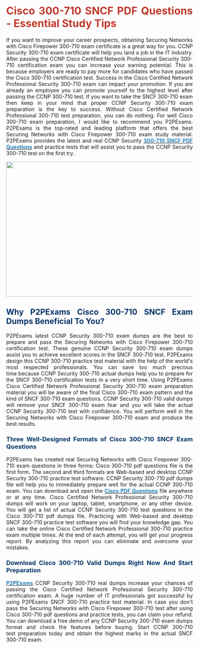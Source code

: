 <h1 style="text-align: justify;"><span style="color:#c0392b;"><strong>Cisco 300-710 SNCF PDF Questions - Essential Study Tips</strong></span></h1>

<p style="text-align: justify;">If you want to improve your career prospects, obtaining Securing Networks with Cisco Firepower 300-710 exam certificate is a great way&nbsp;for you. CCNP Security 300-710 exam certificate will help you land a job in the IT industry. After passing the CCNP Cisco Certified Network Professional Security 300-710 certification exam you can increase your earning potential. This is because employers are ready to pay more for candidates who have passed the Cisco 300-710 certification test. Success in the Cisco Certified Network Professional Security 300-710 exam can impact your promotion. If you are already an employee you can promote yourself to the highest level after passing the CCNP 300-710 test. If you want to take the SNCF 300-710 exam then keep in your&nbsp;mind that proper&nbsp;CCNP Security 300-710 exam preparation is the key to success. Without Cisco Certified Network Professional 300-710 test preparation, you can do nothing. For well Cisco 300-710 exam preparation, I would like to recommend you P2PExams. P2PExams is the top-rated and leading platform that offers the best Securing Networks with Cisco Firepower 300-710 exam study material. P2PExams provides the latest and real CCNP Security <strong><a href="https://www.p2pexams.com/cisco/pdf/300-710"><span style="color:#2980b9;">300-710 SNCF PDF Questions</span></a></strong> and practice tests that will assist you to pass the CCNP Security 300-710 test on the first try.</p>

<p style="text-align: center;"><img alt="" src="https://i.ibb.co/8Brgcgm/6158830.jpg" style="width: 640px; height: 365px;" /></p>

<h2 style="text-align: justify;"><span style="color:#003366;"><strong>Why P2PExams Cisco 300-710 SNCF Exam Dumps Beneficial To You?</strong></span></h2>

<p style="text-align: justify;">P2PExams latest CCNP Security 300-710 exam dumps are the best to prepare and pass the&nbsp;Securing Networks with Cisco Firepower 300-710 certification test.&nbsp;These genuine CCNP Security 300-710 exam dumps assist you to achieve excellent scores in the&nbsp;SNCF 300-710 test. P2PExams design this CCNP 300-710 practice test material with the help of the world&#39;s most respected professionals. You can save too much precious time&nbsp;because CCNP Security 300-710 actual dumps help you to prepare for the SNCF 300-710 certification tests in a very short time. Using P2PExams Cisco Certified Network Professional Security 300-710 exam preparation material you will be aware&nbsp;of the final Cisco 300-710 exam pattern&nbsp;and the kind of SNCF 300-710 exam questions.&nbsp;CCNP Security 300-710 valid dumps will remove your SNCF 300-710 exam fear and you will take the actual CCNP Security 300-710 test with confidence. You will perform well in the Securing Networks with Cisco Firepower 300-710 exam and produce the best results.</p>

<h3 style="text-align: justify;"><span style="color:#003366;"><strong>Three Well-Designed Formats of Cisco 300-710 SNCF Exam Questions</strong></span></h3>

<p style="text-align: justify;">P2PExams has created&nbsp;real Securing Networks with Cisco Firepower 300-710 exam questions in three forms:&nbsp;Cisco 300-710 pdf questions file is the first form. The second and third formats are&nbsp;Web-based and desktop CCNP Security 300-710 practice test software. CCNP Security 300-710 pdf dumps file will help you to immediately prepare well for the actual CCNP 300-710 exam. You can download and open the&nbsp;<strong><a href="https://www.p2pexams.com/cisco"><span style="color:#2980b9;">Cisco PDF Questions</span></a></strong> file anywhere or at any time. Cisco Certified Network Professional Security 300-710 dumps will work on your laptop, tablet, smartphone, or any other device. You will get a list of actual CCNP Security 300-710 test questions in the Cisco 300-710 pdf dumps file.&nbsp;Practicing with Web-based and desktop SNCF 300-710&nbsp;practice test software you will find your&nbsp;knowledge gap. You can take the online Cisco Certified Network Professional 300-710 practice exam multiple times. At the end of each attempt, you will get your progress report. By analyzing this report you can eliminate and overcome your mistakes.</p>

<h3 style="text-align: justify;"><span style="color:#003366;"><strong>Download Cisco 300-710 Valid Dumps Right Now&nbsp;And Start Preparation</strong></span></h3>

<p style="text-align: justify;"><strong><a href="https://www.p2pexams.com/"><span style="color:#2980b9;">P2PExams</span></a></strong>&nbsp;CCNP Security 300-710 real dumps increase your chances of passing the&nbsp;Cisco Certified Network Professional Security 300-710 certification exam.&nbsp;A huge number&nbsp;of IT professionals got successful by using P2PExams SNCF 300-710 practice test material. In case you don&#39;t pass the Securing Networks with Cisco Firepower 300-710 test after using Cisco 300-710 pdf questions and practice tests, you can claim your refund. You can download a free demo of any&nbsp;CCNP Security 300-710 exam dumps format and check the features&nbsp;before buying. Start CCNP 300-710 test&nbsp;preparation today and obtain the highest marks in the actual SNCF 300-710 exam.</p>
